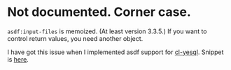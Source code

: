 # Not documented. Corner case.
`asdf:input-files` is memoized. (At least version 3.3.5.)
If you want to control return values, you need another object.

I have got this issue when I implemented asdf support for [cl-yesql].
Snippet is [here].

[cl-yesql]:https://github.com/ruricolist/cl-yesql
[here]:https://gist.github.com/hyotang666/e54d4be187a9485a67dd24fc6f6a3dbf
